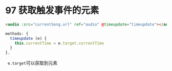 # 97 获取触发事件的元素

```html
<audio :src="currentSong.url" ref="audio" @timeupdate="timeupdate"></audio>
```

```js
methods: {
  timeupdate (e) {
    this.currentTime = e.target.currentTime
  }
},
```



` e.target`可以获取到元素